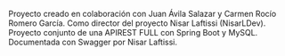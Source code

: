 Proyecto creado en colaboración con Juan Ávila Salazar y Carmen Rocío Romero García. Como director del proyecto Nisar Laftissi (NisarLDev). Proyecto conjunto de una APIREST FULL con Spring Boot y MySQL. Documentada con Swagger por Nisar Laftissi. 
